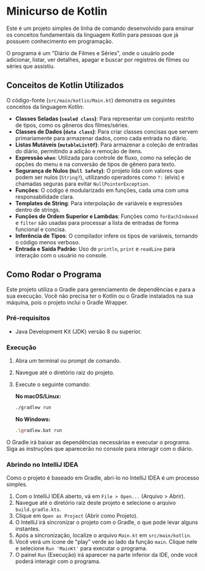 # Minicurso de Kotlin

Este é um projeto simples de linha de comando desenvolvido para ensinar os conceitos fundamentais da linguagem Kotlin para pessoas que já possuem conhecimento em programação.

O programa é um "Diário de Filmes e Séries", onde o usuário pode adicionar, listar, ver detalhes, apagar e buscar por registros de filmes ou séries que assistiu.

## Conceitos de Kotlin Utilizados

O código-fonte (`src/main/kotlin/Main.kt`) demonstra os seguintes conceitos da linguagem Kotlin:

- **Classes Seladas (`sealed class`)**: Para representar um conjunto restrito de tipos, como os gêneros dos filmes/séries.
- **Classes de Dados (`data class`)**: Para criar classes concisas que servem primariamente para armazenar dados, como cada entrada no diário.
- **Listas Mutáveis (`mutableListOf`)**: Para armazenar a coleção de entradas do diário, permitindo a adição e remoção de itens.
- **Expressão `when`**: Utilizada para controle de fluxo, como na seleção de opções do menu e na conversão de tipos de gênero para texto.
- **Segurança de Nulos (`Null Safety`)**: O projeto lida com valores que podem ser nulos (`String?`), utilizando operadores como `?:` (elvis) e chamadas seguras para evitar `NullPointerException`.
- **Funções**: O código é modularizado em funções, cada uma com uma responsabilidade clara.
- **Templates de String**: Para interpolação de variáveis e expressões dentro de strings.
- **Funções de Ordem Superior e Lambdas**: Funções como `forEachIndexed` e `filter` são usadas para processar a lista de entradas de forma funcional e concisa.
- **Inferência de Tipos**: O compilador infere os tipos de variáveis, tornando o código menos verboso.
- **Entrada e Saída Padrão**: Uso de `println`, `print` e `readLine` para interação com o usuário no console.

## Como Rodar o Programa

Este projeto utiliza o Gradle para gerenciamento de dependências e para a sua execução. Você não precisa ter o Kotlin ou o Gradle instalados na sua máquina, pois o projeto inclui o Gradle Wrapper.

### Pré-requisitos

- Java Development Kit (JDK) versão 8 ou superior.

### Execução

1.  Abra um terminal ou prompt de comando.
2.  Navegue até o diretório raiz do projeto.
3.  Execute o seguinte comando:

    **No macOS/Linux:**
    ```bash
    ./gradlew run
    ```

    **No Windows:**
    ```bash
    .\gradlew.bat run
    ```

O Gradle irá baixar as dependências necessárias e executar o programa. Siga as instruções que aparecerão no console para interagir com o diário.

### Abrindo no IntelliJ IDEA

Como o projeto é baseado em Gradle, abri-lo no IntelliJ IDEA é um processo simples.

1.  Com o IntelliJ IDEA aberto, vá em `File > Open...` (Arquivo > Abrir).
2.  Navegue até o diretório raiz deste projeto e selecione o arquivo `build.gradle.kts`.
3.  Clique em `Open as Project` (Abrir como Projeto).
4.  O IntelliJ irá sincronizar o projeto com o Gradle, o que pode levar alguns instantes.
5.  Após a sincronização, localize o arquivo `Main.kt` em `src/main/kotlin`.
6.  Você verá um ícone de "play" verde ao lado da função `main`. Clique nele e selecione `Run 'MainKt'` para executar o programa.
7.  O painel `Run` (Execução) irá aparecer na parte inferior da IDE, onde você poderá interagir com o programa.
